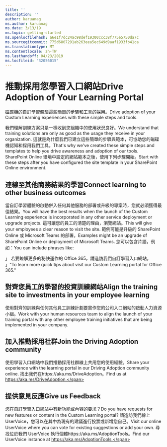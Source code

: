 ```yaml
---
title: ''
description: ''
author: karuanag
ms.author: karuanag
ms.date: 3/13/19
ms.topic: getting-started
ms.openlocfilehash: a6e1f7dc24ac98def19300ccc38f775e5750da7c
ms.sourcegitcommit: 775d6807291ab263eea5ec649d9aaf1933fb41ca
ms.translationtype: MT
ms.contentlocale: zh-TW
ms.lasthandoff: 04/23/2019
ms.locfileid: "32056015"
---
```

# <a name="drive-adoption-of-your-learning-portal"></a><span data-ttu-id="c98e7-101">推動採用您學習入口網站</span><span class="sxs-lookup"><span data-stu-id="c98e7-101">Drive Adoption of Your Learning Portal</span></span>

<span data-ttu-id="c98e7-102">磁碟機的自訂學習體驗這些簡單的步驟和工具的採用。</span><span class="sxs-lookup"><span data-stu-id="c98e7-102">Drive adoption of your Custom Learning experiences with these simple steps and tools.</span></span> 

<span data-ttu-id="c98e7-103">我們理解訓練方案只是一樣收到您組織中的使用狀況良好。</span><span class="sxs-lookup"><span data-stu-id="c98e7-103">We understand that training solutions are only as good as the usage they receive in your organization.</span></span> <span data-ttu-id="c98e7-104">這就是為什麼我們已建立這些簡單的步驟與範本，可協助您的磁碟機認知和採用我們工具。</span><span class="sxs-lookup"><span data-stu-id="c98e7-104">That's why we've created these simple steps and templates to help you drive awareness and adoption of our tools.</span></span> <span data-ttu-id="c98e7-105">SharePoint Online 環境中設定的網站範本之後，使用下列步驟開始。</span><span class="sxs-lookup"><span data-stu-id="c98e7-105">Start with these steps after you have configured the site template in your SharePoint Online environment.</span></span>

## <a name="connect-learning-to-other-business-outcomes"></a><span data-ttu-id="c98e7-106">連線至其他商務結果的學習</span><span class="sxs-lookup"><span data-stu-id="c98e7-106">Connect learning to other business outcomes</span></span>
<span data-ttu-id="c98e7-107">當自訂學習體驗的啟動併入任何其他服務的部署或升級的專案時，您就必須獲得最佳結果。</span><span class="sxs-lookup"><span data-stu-id="c98e7-107">You will have the best results when the launch of the Custom Learning experience is incorporated in any other service deployment or upgrade projects.</span></span>  <span data-ttu-id="c98e7-108">這可讓您的員工的清楚的理由，瀏覽網站。</span><span class="sxs-lookup"><span data-stu-id="c98e7-108">This will give your employees a clear reason to visit the site.</span></span>  <span data-ttu-id="c98e7-109">範例可能是升級的 SharePoint Online 或 Microsoft Teams 的部署。</span><span class="sxs-lookup"><span data-stu-id="c98e7-109">Examples might be an upgrade of SharePoint Online or deployment of Microsoft Teams.</span></span>  <span data-ttu-id="c98e7-110">您可以包含片語，例如：</span><span class="sxs-lookup"><span data-stu-id="c98e7-110">You can include phrases like:</span></span>

<span data-ttu-id="c98e7-111">」 若要瞭解更多的秘訣<Insert service name here>運作的 Office 365，請造訪我們自訂學習入口網站。 」</span><span class="sxs-lookup"><span data-stu-id="c98e7-111">"To learn more quick tips about <Insert service name here> visit our Custom Learning portal for Office 365."</span></span> 

## <a name="align-the-training-site-to-investments-in-your-employee-learning"></a><span data-ttu-id="c98e7-112">對齊您員工的學習的投資訓練網站</span><span class="sxs-lookup"><span data-stu-id="c98e7-112">Align the training site to investments in your employee learning</span></span> 

<span data-ttu-id="c98e7-113">使用對齊的訓練與任何其他員工訓練計劃要實作您的公司入口網站的啟動人力資源小組。</span><span class="sxs-lookup"><span data-stu-id="c98e7-113">Work with your human resources team to align the launch of your training portal with any other employee training initiatives that are being implemented in your company.</span></span> 

## <a name="join-the-driving-adoption-community"></a><span data-ttu-id="c98e7-114">加入推動採用社群</span><span class="sxs-lookup"><span data-stu-id="c98e7-114">Join the Driving Adoption community</span></span>

<span data-ttu-id="c98e7-115">使用學習入口網站中我們推動採用社群線上共用您的使用經驗。</span><span class="sxs-lookup"><span data-stu-id="c98e7-115">Share your experience with the learning portal in our Driving Adoption community online.</span></span>  <span data-ttu-id="c98e7-116">找出我們在https://aka.ms/DriveAdoption。</span><span class="sxs-lookup"><span data-stu-id="c98e7-116">Find us at https://aka.ms/DriveAdoption.</span></span>

## <a name="give-us-feedback"></a><span data-ttu-id="c98e7-117">提供意見反應</span><span class="sxs-lookup"><span data-stu-id="c98e7-117">Give us Feedback</span></span>

<span data-ttu-id="c98e7-118">您在自訂學習入口網站中有新功能或內容的要求？</span><span class="sxs-lookup"><span data-stu-id="c98e7-118">Do you have requests for new features or content in the Custom Learning portal?</span></span>  <span data-ttu-id="c98e7-119">請造訪我們線上 UserVoice，您可以在其中為現有的建議進行投票或新增您自己。</span><span class="sxs-lookup"><span data-stu-id="c98e7-119">Visit our online UserVoice where you can vote for existing suggestions or add your own.</span></span>  <span data-ttu-id="c98e7-120">尋找位於我們 UserVoice 執行個體https://aka.ms/AdoptionTools。</span><span class="sxs-lookup"><span data-stu-id="c98e7-120">Find our UserVoice instance at https://aka.ms/AdoptionTools.</span></span>
